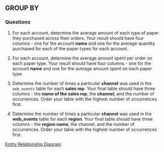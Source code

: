 ## GROUP BY

### Questions

1. For each account, determine the average amount of each type of paper they purchased across their orders. Your result should have four columns - one for the account <b>name</b> and one for the average quantity purchased for each of the paper types for each account.

2. For each account, determine the average amount spent per order on each paper type. Your result should have four columns - one for the account <b>name</b> and one for the average amount spent on each paper type.

3. Determine the number of times a particular <b>channel</b> was used in the ```web_events``` table for each <b>sales rep</b>. Your final table should have three columns - the <b>name of the sales rep</b>, the <b>channel</b>, and the number of occurrences. Order your table with the highest number of occurrences first.

4. Determine the number of times a particular <b>channel</b> was used in the <b>web_events</b> table for each <b>region</b>. Your final table should have three columns - the <b>region name</b>, the channel, and the number of occurrences. Order your table with the highest number of occurrences first.

[Entity Relationship Diagram](https://user-images.githubusercontent.com/122201501/216366555-d9a100f4-a9bf-4bba-b92d-9ce6c1c4a030.png)
